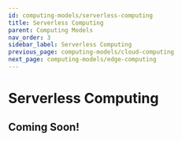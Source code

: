 ```yaml
---
id: computing-models/serverless-computing
title: Serverless Computing
parent: Computing Models
nav_order: 3
sidebar_label: Serverless Computing
previous_page: computing-models/cloud-computing
next_page: computing-models/edge-computing
---
```


# Serverless Computing

## Coming Soon!